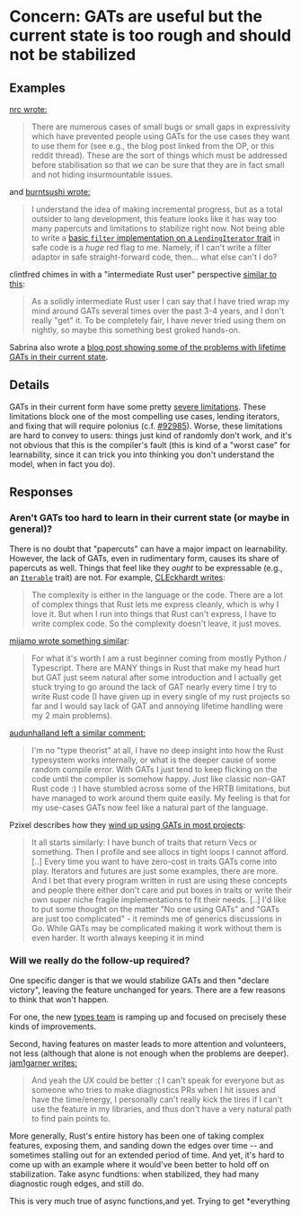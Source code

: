 # Concern: GATs are useful but the current state is too rough and should not be stabilized

## Examples

[nrc wrote:](https://github.com/rust-lang/rust/pull/96709#issuecomment-1118275010)

> There are numerous cases of small bugs or small gaps in expressivity which have prevented people using GATs for the use cases they want to use them for (see e.g., the blog post linked from the OP, or this reddit thread). These are the sort of things which must be addressed before stabilisation so that we can be sure that they are in fact small and not hiding insurmountable issues.

and [burntsushi wrote:](https://github.com/rust-lang/rust/pull/96709#issuecomment-1118627760)

> I understand the idea of making incremental progress, but as a total outsider to lang development, this feature looks like it has way too many papercuts and limitations to stabilize right now. Not being able to write a [basic `filter` implementation on a `LendingIterator` trait](https://github.com/rust-lang/rust/issues/92985) in safe code is a _huge_ red flag to me. Namely, if I can't write a filter adaptor in safe straight-forward code, then... what else can't I do? 

clintfred chimes in with a "intermediate Rust user" perspective [similar to this](https://github.com/rust-lang/rust/pull/96709#issuecomment-1120054138):

> As a solidly intermediate Rust user I can say that I have tried wrap my mind around GATs several times over the past 3-4 years, and I don't really "get" it. To be completely fair, I have never tried using them on nightly, so maybe this something best groked hands-on.

Sabrina also wrote a [blog post showing some of the problems with lifetime GATs in their current state](https://sabrinajewson.org/blog/the-better-alternative-to-lifetime-gats).

## Details

GATs in their current form have some pretty [severe limitations](../explainer/rough_edges.md). These limitations block one of the most compelling use cases, lending iterators, and fixing that will require polonius (c.f. [#92985]). Worse, these limitations are hard to convey to users: things just kind of randomly don't work, and it's not obvious that this is the compiler's fault (this is kind of a "worst case" for learnability, since it can trick you into thinking you don't understand the model, when in fact you do).

[#92985]: https://github.com/rust-lang/rust/issues/92985


## Responses

### Aren't GATs too hard to learn in their current state (or maybe in general)?

There is no doubt that "papercuts" can have a major impact on learnability. However, the lack of GATs, even in rudimentary form, causes its share of papercuts as well. Things that feel like they *ought* to be expressable (e.g., an [`Iterable`](../explainer/iterable.md) trait) are not. For example, [CLEckhardt writes](https://github.com/rust-lang/rust/pull/96709#issuecomment-1130190157):

> The complexity is either in the language or the code. There are a lot of complex things that Rust lets me express cleanly, which is why I love it. But when I run into things that Rust can't express, I have to write complex code. So the complexity doesn't leave, it just moves.

[mijamo wrote something similar](https://github.com/rust-lang/rust/pull/96709#issuecomment-1131885602):

> For what it's worth I am a rust beginner coming from mostly Python / Typescript. There are MANY things in Rust that make my head hurt but GAT just seem natural after some introduction and I actually get stuck trying to go around the lack of GAT nearly every time I try to write Rust code (I have given up in every single of my rust projects so far and I would say lack of GAT and annoying lifetime handling were my 2 main problems).

[audunhalland left a similar comment:](https://github.com/rust-lang/rust/pull/96709#issuecomment-1119760258)

> I'm no "type theorist" at all, I have no deep insight into how the Rust typesystem works internally, or what is the deeper cause of some random compile error. With GATs I just tend to keep flicking on the code until the compiler is somehow happy. Just like classic non-GAT Rust code :) I have stumbled across some of the HRTB limitations, but have managed to work around them quite easily. My feeling is that for my use-cases GATs now feel like a natural part of the language.

Pzixel describes how they [wind up using GATs in most projects](https://github.com/rust-lang/rust/pull/96709#issuecomment-1120175346):

> It all starts similarly: I have bunch of traits that return Vecs or something. Then I profile and see allocs in tight loops I cannot afford. \[..] Every time you want to have zero-cost in traits GATs come into play. Iterators and futures are just some examples, there are more. And I bet that every program written in rust are using these concepts and people there either don't care and put boxes in traits or write their own super niche fragile implementations to fit their needs. \[..] I'd like to put some thought on the matter "No one using GATs" and "GATs are just too complicated" - it reminds me of generics discussions in Go. While GATs may be complicated making it work without them is even harder. It worth always keeping it in mind

### Will we really do the follow-up required?

One specific danger is that we would stabilize GATs and then "declare victory", leaving the feature unchanged for years. There are a few reasons to think that won't happen. 

For one, the new [types team](https://github.com/rust-lang/types-team) is ramping up and focused on precisely these kinds of improvements.

Second, having features on master leads to more attention and volunteers, not less (although that alone is not enough when the problems are deeper). [jam1garner writes:](https://github.com/rust-lang/rust/pull/96709#issuecomment-1118868165)

> And yeah the UX could be better :( I can't speak for everyone but as someone who tries to make diagnostics PRs when I hit issues and have the time/energy, I personally can't really kick the tires if I can't use the feature in my libraries, and thus don't have a very natural path to find pain points to.

More generally, Rust's entire history has been one of taking complex features, exposing them, and sanding down the edges over time -- and sometimes stalling out for an extended period of time. And yet, it's hard to come up with an example where it would've been better to hold off on stabilization. Take async fundtions: when stabilized, they had many diagnostic rough edges, and still do. 

This is very much true of async functions,and yet. Trying to get *everything